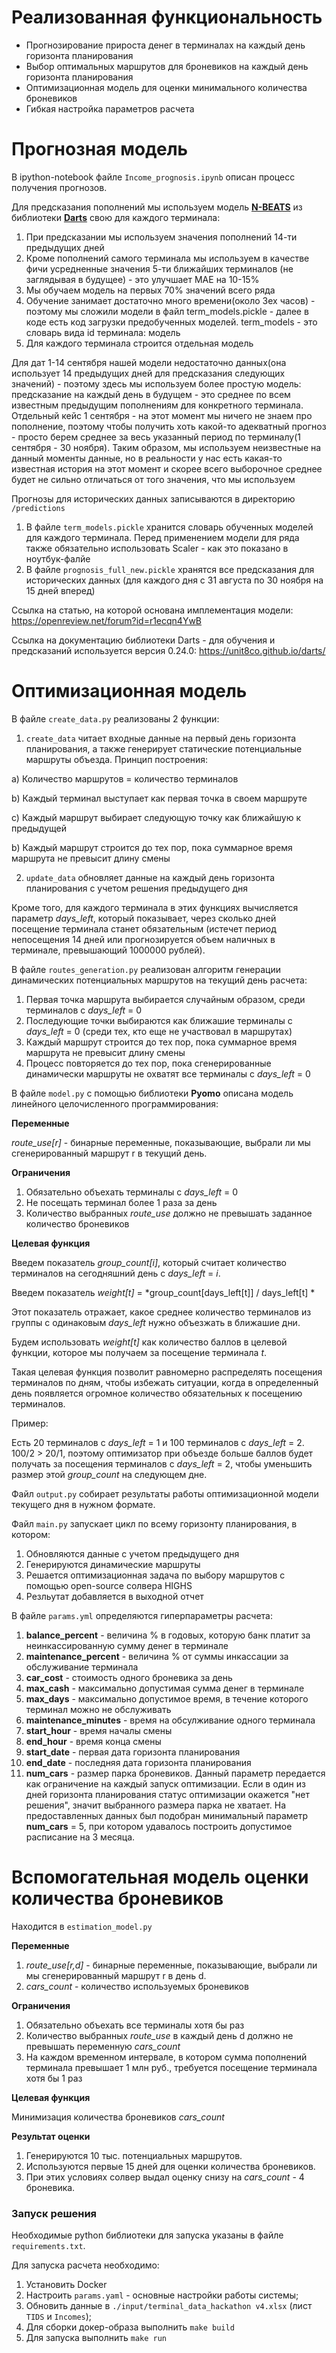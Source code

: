 
# Реализованная функциональность
<ul>
    <li> Прогнозирование прироста денег в терминалах на каждый день горизонта планирования</li>
    <li> Выбор оптимальных маршрутов для броневиков на каждый день горизонта планирования </li>
    <li> Оптимизационная модель для оценки минимального количества броневиков</li>
    <li> Гибкая настройка параметров расчета </li>
</ul> 

# Прогнозная модель

В ipython-notebook файле ``Income_prognosis.ipynb`` описан процесс получения прогнозов.

Для предсказания пополнений мы используем модель [**N-BEATS**](https://unit8co.github.io/darts/generated_api/darts.models.forecasting.nbeats.html?highlight=nbeats#darts.models.forecasting.nbeats.NBEATSModel) из библиотеки [**Darts**](https://unit8co.github.io/darts/) свою для каждого терминала:
1. При предсказании мы используем значения пополнений 14-ти предыдущих дней
2. Кроме пополнений самого терминала мы используем в качестве фичи усредненные значения 5-ти ближайших терминалов (не заглядывая в будущее) - это улучшает MAE на 10-15%
3. Мы обучаем модель на первых 70% значений всего ряда
4. Обучение занимает достаточно много времени(около 3ех часов) - поэтому мы сложили модели в файл term_models.pickle - далее в коде есть код загрузки предобученных моделей. term_models - это словарь вида id терминала: модель
5. Для каждого терминала строится отдельная модель

Для дат 1-14 сентября нашей модели недостаточно данных(она использует 14 предыдущих дней для предсказания следующих значений) - поэтому здесь мы используем более простую модель: предсказание на каждый день в будущем - это среднее по всем известным предыдущим пополнениям для конкретного терминала. Отдельный кейс 1 сентября - на этот момент мы ничего не знаем про пополнение, поэтому чтобы получить хоть какой-то адекватный прогноз - просто берем среднее за весь указанный период по терминалу(1 сентября - 30 ноября). Таким образом, мы используем неизвестные на данный моменты данные, но в реальности у нас есть какая-то известная история на этот момент и скорее всего выборочное среднее будет не сильно отличаться от того значения, что мы используем

Прогнозы для исторических данных записываются в директорию ``/predictions``

1. В файле ``term_models.pickle`` хранится словарь обученных моделей для каждого терминала. Перед применением модели для ряда также обязательно использовать Scaler - как это показано в ноутбук-фалйе
2. В файле ``prognosis_full_new.pickle`` хранятся все предсказания для исторических данных (для каждого дня с 31 августа по 30 ноября на 15 дней вперед)

Ссылка на статью, на которой основана имплементация модели: https://openreview.net/forum?id=r1ecqn4YwB

Ссылка на документацию библиотеки Darts - для обучения и предсказаний используется версия 0.24.0: https://unit8co.github.io/darts/

# Оптимизационная модель

В файле ``create_data.py`` реализованы 2 функции:  

1. ``create_data`` читает входные данные на первый день горизонта планирования, а также генерирует статические потенциальные маршруты объезда. Принцип построения: 

a) Количество маршрутов = количество терминалов

b) Каждый терминал выступает как первая точка в своем маршруте

c) Каждый маршрут выбирает следующую точку как ближайшую к предыдущей

b) Каждый маршрут строится до тех пор, пока суммарное время маршрута не превысит длину смены

2. ``update_data`` обновляет данные на каждый день горизонта планирования с учетом решения предыдущего дня
  
Кроме того, для каждого терминала в этих функциях вычисляется параметр *days_left*, который показывает, через сколько дней посещение терминала станет обязательным (истечет период непосещения 14 дней или прогнозируется объем наличных в терминале, превышающий 1000000 рублей). 

В файле ``routes_generation.py`` реализован алгоритм генерации динамических потенциальных маршрутов на текущий день расчета:

1. Первая точка маршрута выбирается случайным образом, среди терминалов с *days_left* = 0
2. Последующие точки выбираются как ближашие терминалы с *days_left* = 0 (среди тех, кто еще не участвовал в маршрутах)
3. Каждый маршрут строится до тех пор, пока суммарное время маршрута не превысит длину смены
4. Процесс повторяется до тех пор, пока сгенерированные динамически маршруты не охватят все терминалы с *days_left* = 0

В файле ``model.py`` с помощью библиотеки **Pyomo** описана модель линейного целочисленного программирования:

**Переменные**

*route_use[r]* - бинарные переменные, показывающие, выбрали ли мы сгенерированный маршрут r в текущий день. 
   
**Ограничения**

1. Обязательно объехать терминалы с *days_left* = 0
2. Не посещать терминал более 1 раза за день
3. Количество выбранных *route_use* должно не превышать заданное количество броневиков
   
**Целевая функция**

Введем показатель *group_count[i]*, который считает количество терминалов на сегодняшний день с *days_left* = *i*.


Введем показатель *weight[t]* = *group_count[days_left[t]] / days_left[t] *

Этот показатель отражает, какое среднее количество терминалов из группы с одинаковым *days_left* нужно объезжать в ближашие дни.

Будем использовать *weight[t]* как количество баллов в целевой функции, которое мы получаем за посещение терминала *t*.

Такая целевая функция позволит равномерно распределять посещения терминалов по дням, чтобы избежать ситуации, когда в определенный день появляется огромное количество обязательных к посещению терминалов.

Пример:

Есть 20 терминалов с *days_left* = 1 и 100 терминалов с *days_left* = 2. 100/2 > 20/1, поэтому оптимизатор при объезде больше баллов будет получать за посещения терминалов с *days_left* = 2, чтобы уменьшить размер этой *group_count* на следующем дне.

Файл ``output.py`` собирает результаты работы оптимизационной модели текущего дня в нужном формате.

Файл ``main.py`` запускает цикл по всему горизонту планирования, в котором:

1. Обновляются данные с учетом предыдущего дня
2. Генерируются динамические маршруты
3. Решается оптимизационная задача по выбору маршрутов с помощью open-source солвера HIGHS
4. Резльутат добавляется в выходной отчет

В файле ``params.yml`` определяются гиперпараметры расчета:

1. **balance_percent** - величина % в годовых, которую банк платит за неинкассированную сумму денег в терминале
2. **maintenance_percent** - величина % от суммы инкассации за обслуживание терминала
3. **car_cost** - стоимость одного броневика за день
4. **max_cash** - максимально допустимая сумма денег в терминале
5. **max_days** - максимально допустимое время, в течение которого терминал можно не обслуживать
6. **maintenance_minutes** - время на обсулживание одного терминала
7. **start_hour** - время началы смены
8. **end_hour** - время конца смены
9. **start_date** - первая дата горизонта планирования
10. **end_date** - последняя дата горизонта планирования
11. **num_cars** - размер парка броневиков. Данный параметр передается как ограничение на каждый запуск оптимизации. Если в один из дней горизонта планирования статус оптимизации окажется "нет решения", значит выбранного размера парка не хватает. На предоставленных данных был подобран минимальный параметр **num_cars** = 5, при котором удавалось построить допустимое расписание на 3 месяца.
 
# Вспомогательная модель оценки количества броневиков

Находится в ``estimation_model.py``

**Переменные**

1. *route_use[r,d]* - бинарные переменные, показывающие, выбрали ли мы сгенерированный маршрут r в день d. 
2. *cars_count* - количество используемых броневиков

   
**Ограничения**

1. Обязательно объехать все терминалы хотя бы раз
2. Количество выбранных *route_use* в каждый день d должно не превышать переменную *cars_count*
3. На каждом временном интервале, в котором сумма пополнений терминала превышает 1 млн руб., требуется посещение терминала хотя бы 1 раз
   
**Целевая функция**

Минимизация количества броневиков *cars_count*

**Результат оценки**

1. Генерируются 10 тыс. потенциальных маршрутов.
2. Используются первые 15 дней для оценки количества броневиков.
3. При этих условиях солвер выдал оценку снизу на *cars_count* - 4 броневика.

### Запуск решения
Необходимые python библиотеки для запуска указаны в файле ``requirements.txt``.

Для запуска расчета необходимо:
1. Установить Docker
2. Настроить ``params.yaml`` - основные настройки работы системы;
3. Обновить данные в ``./input/terminal_data_hackathon v4.xlsx`` (лист ``TIDS`` и ``Incomes``);
4. Для сборки докер-образа выполнить ```make build```
5. Для запуска выполнить ```make run```

